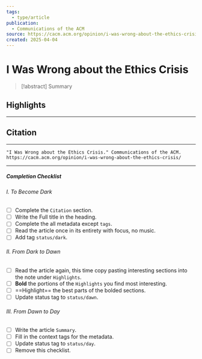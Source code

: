 ```yaml
---
tags:
  - type/article
publication:
  - Communications of the ACM
source: https://cacm.acm.org/opinion/i-was-wrong-about-the-ethics-crisis/
created: 2025-04-04
---
```

# I Was Wrong about the Ethics Crisis

> [!abstract] Summary
## Highlights
---
## Citation
---
```
"I Was Wrong about the Ethics Crisis." Communications of the ACM. https://cacm.acm.org/opinion/i-was-wrong-about-the-ethics-crisis/
```
---
##### Completion Checklist
###### I. To Become Dark
- [ ] Complete the `Citation` section.
- [ ] Write the Full title in the heading.
- [ ] Complete the all metadata except `tags`.
- [ ] Read the article once in its entirety with focus, no music.
- [ ] Add tag `status/dark`.
###### II. From Dark to Dawn
- [ ] Read the article again, this time copy pasting interesting sections into the note under `Highlights`.
- [ ] **Bold** the portions of the `Highlights` you find most interesting.
- [ ] ==Highlight== the best parts of the bolded sections.
- [ ] Update status tag to `status/dawn`.
###### III. From Dawn to Day
- [ ] Write the article `Summary`.
- [ ] Fill in the context tags for the metadata.
- [ ] Update status tag to `status/day`.
- [ ] Remove this checklist.
